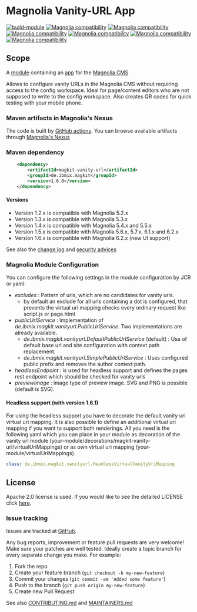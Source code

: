 # Magnolia Vanity-URL App

[![build-module](https://github.com/IBM/magkit-vanity-url/actions/workflows/build.yaml/badge.svg)](https://github.com/IBM/magkit-vanity-url/actions/workflows/build.yaml) 
[![Magnolia compatibility](https://img.shields.io/badge/magnolia-5.4-brightgreen.svg)](https://www.magnolia-cms.com)
[![Magnolia compatibility](https://img.shields.io/badge/magnolia-5.5-brightgreen.svg)](https://www.magnolia-cms.com)
[![Magnolia compatibility](https://img.shields.io/badge/magnolia-5.6-brightgreen.svg)](https://www.magnolia-cms.com)
[![Magnolia compatibility](https://img.shields.io/badge/magnolia-5.7-brightgreen.svg)](https://www.magnolia-cms.com)
[![Magnolia compatibility](https://img.shields.io/badge/magnolia-6.1-brightgreen.svg)](https://www.magnolia-cms.com)
[![Magnolia compatibility](https://img.shields.io/badge/magnolia-6.2-brightgreen.svg)](https://www.magnolia-cms.com)

## Scope

A [module](https://documentation.magnolia-cms.com/display/DOCS/Modules) containing an [app](https://documentation.magnolia-cms.com/display/DOCS/Apps) for the [Magnolia CMS](http://www.magnolia-cms.com)

Allows to configure vanity URLs in the Magnolia CMS without requiring access to the config workspace. Ideal for page/content editors who are not supposed to write to the config workspace. Also creates QR codes for quick testing with your mobile phone.

### Maven artifacts in Magnolia's Nexus

The code is built by [GitHub actions](https://github.com/IBM/magkit-vanity-url/actions/workflows/build.yaml).
You can browse available artifacts through [Magnolia's Nexus](https://nexus.magnolia-cms.com/#nexus-search;quick~magkit-vanity-url)

### Maven dependency

```xml
    <dependency>
        <artifactId>magkit-vanity-url</artifactId>
        <groupId>de.ibmix.magkit</groupId>
        <version>1.6.0</version>
    </dependency>
```

#### Versions

* Version 1.2.x is compatible with Magnolia 5.2.x
* Version 1.3.x is compatible with Magnolia 5.3.x
* Version 1.4.x is compatible with Magnolia 5.4.x and 5.5.x
* Version 1.5.x is compatible with Magnolia 5.6.x, 5.7.x, 6.1.x and 6.2.x
* Version 1.6.x is compatible with Magnolia 6.2.x (new UI support)

See also the [change log](CHANGELOG.md) and [security advices](SECURITY.md)

### Magnolia Module Configuration

You can configure the following settings in the module configuration by JCR or yaml:
* _excludes_ : Pattern of urls, which are no candidates for vanity urls.
  * by default an exclude for all urls containing a dot is configured, that prevents the virtual uri mapping checks every ordinary request like script.js or page.html 
* _publicUrlService_ : Implementation of _de.ibmix.magkit.vanityurl.PublicUrlService_. Two implementations are already available.
  * _de.ibmix.magkit.vanityurl.DefaultPublicUrlService_ (default) : Use of default base url and site configuration with context path replacement.
  * _de.ibmix.magkit.vanityurl.SimplePublicUrlService_ : Uses configured public prefix and removes the author context path.
* _headlessEndpoint_ : is used for headless support and defines the pages rest endpoint which should be checked for vanity urls
* _previewImage_ : image type of preview image. SVG and PNG is possible (default is SVG).

#### Headless support (with version 1.6.1)

For using the headless support you have to decorate the default vanity url virtual uri mapping. It is also possible to define an additional virtual uri mapping 
if you want to support both renderings. All you need is the following yaml which you can place in your module as decoration of the vanity url module 
(your-module/decorations/magkit-vanity-url/virtualUriMappings) or as own virtual uri mapping (your-module/virtualUriMappings).
```yaml
class: de.ibmix.magkit.vanityurl.HeadlessVirtualVanityUriMapping
```

## License

Apache 2.0 license is used. If you would like to see the detailed LICENSE click [here](LICENSE).

### Issue tracking

Issues are tracked at [GitHub](https://github.com/IBM/magkit-vanity-url/issues).

Any bug reports, improvement or feature pull requests are very welcome!
Make sure your patches are well tested. Ideally create a topic branch for every separate change you make.
For example:

1. Fork the repo
2. Create your feature branch (`git checkout -b my-new-feature`)
3. Commit your changes (`git commit -am 'Added some feature'`)
4. Push to the branch (`git push origin my-new-feature`)
5. Create new Pull Request

See also [CONTRIBUTING.md](CONTRIBUTING.md) and [MAINTAINERS.md](MAINTAINERS.md)
